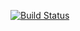[![Build Status](https://travis-ci.org/mknapik/pronto-github-nil-comment-issue.svg?branch=master)](https://travis-ci.org/mknapik/pronto-github-nil-comment-issue)

